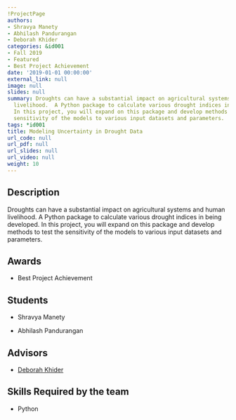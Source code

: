 ```yaml
---
!ProjectPage
authors:
- Shravya Manety
- Abhilash Pandurangan
- Deborah Khider
categories: &id001
- Fall 2019
- Featured
- Best Project Achievement
date: '2019-01-01 00:00:00'
external_link: null
image: null
slides: null
summary: Droughts can have a substantial impact on agricultural systems and human
  livelihood.  A Python package to calculate various drought indices in being developed.
  In this project, you will expand on this package and develop methods to test the
  sensitivity of the models to various input datasets and parameters.
tags: *id001
title: Modeling Uncertainty in Drought Data
url_code: null
url_pdf: null
url_slides: null
url_video: null
weight: 10
---
```

## Description

Droughts can have a substantial impact on agricultural systems and human livelihood.  A Python package to calculate various drought indices in being developed. In this project, you will expand on this package and develop methods to test the sensitivity of the models to various input datasets and parameters.



## Awards
* Best Project Achievement





## Students

* Shravya Manety

* Abhilash Pandurangan

## Advisors

* [Deborah Khider](../../../author/deborah-khider)

## Skills Required by the team


* Python